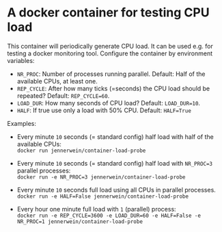 # A docker container for testing CPU load

This container will periodically generate CPU load. It can be used e.g. for testing a docker monitoring tool. Configure the container by environment variables:

* `NR_PROC`: Number of processes running parallel. Default: Half of the available CPUs, at least one.
* `REP_CYCLE`: After how many ticks (=seconds) the CPU load should be repeated? Default: `REP_CYCLE=60`.
* `LOAD_DUR`: How many seconds of CPU load? Default: `LOAD_DUR=10`.
* `HALF`: If true use only a load with 50% CPU. Default: `HALF=True`

Examples:  

* Every minute `10` seconds (= standard config) half load with half of the available CPUs:  
`docker run jennerwein/container-load-probe`

* Every minute `10` seconds (= standard config) half load with `NR_PROC=3` parallel processes:  
`docker run -e NR_PROC=3 jennerwein/container-load-probe`

* Every minute `10` seconds full load using all CPUs in parallel processes.  
`docker run -e HALF=False jennerwein/container-load-probe`

* Every hour one minute full load with `1` (parallel) process:  
`docker run -e REP_CYCLE=3600 -e LOAD_DUR=60 -e HALF=False -e NR_PROC=1 jennerwein/container-load-probe`
